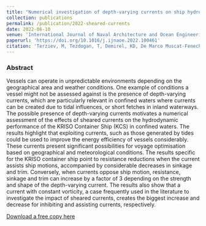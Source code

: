 ```yaml
---
title: "Numerical investigation of depth-varying currents on ship hydrodynamics in confined water"
collection: publications
permalink: /publication/2022-sheared-currents
date: 2022-06-10
venue: 'International Journal of Naval Architecture and Ocean Engineering'
paperurl: 'https://doi.org/10.1016/j.ijnaoe.2022.100461'
citation: 'Terziev, M, Tezdogan, T, Demirel, KD, De Marco Muscat-Fenech, C & Incecik, A, 2022, Numerical investigation of depth-varying currents on ship hydrodynamics in confined water, International Journal of Naval Architecture and Ocean Engineering, Volume 14, 2022, 100461.'
---
```


### Abstract

Vessels can operate in unpredictable environments depending on the geographical area and weather conditions. One example of conditions a vessel might not be assessed against is the presence of depth-varying currents, which are particularly relevant in confined waters where currents can be created due to tidal influences, or short fetches in inland waterways. The possible presence of depth-varying currents motivates a numerical assessment of the effects of sheared currents on the hydrodynamic performance of the KRISO Container Ship (KCS) in confined waters. The results highlight that exploiting currents, such as those generated by tides could be used to improve the energy efficiency of vessels considerably. These currents present significant possibilities for voyage optimisation based on geographical and meteorological conditions. The results specific for the KRISO container ship point to resistance reductions when the current assists ship motions, accompanied by considerable decreases in sinkage and trim. Conversely, when currents oppose ship motion, resistance, sinkage and trim can increase by a factor of 3 depending on the strength and shape of the depth-varying current. The results also show that a current with constant vorticity, a case frequently used in the literature to investigate the impact of sheared currents, creates the biggest increase and decrease for inhibiting and assisting currents, respectively.

[Download a free copy here](http://momchil-terziev.github.io/files/1-s2.0-S2092678222000279-main.pdf)
